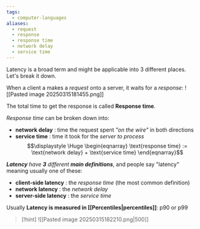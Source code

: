 ```yaml
---
tags:
  - computer-languages
aliases:
  - request
  - response
  - response time
  - network delay
  - service time
---
```

Latency is a broad term and might be applicable into 3 different places. Let's break it down.

When a client a makes a *request* onto a server, it waits for a *response*:
![[Pasted image 20250315181455.png]]

The total time to get the response is called **Response time**.

*Response time* can be broken down into:
- **network delay** : time the request spent *"on the wire"* in both directions
- **service time** : time it took for the *server to process*
$$\displaystyle \Huge \begin{eqnarray} 
\text{response time} := 
\text{network delay} + \text{service time}  
\end{eqnarray}$$

***Latency** have **3** different **main definitions***, and people say "latency" meaning usually one of these:
- **client-side latency** : the *response time* (the most common definition)
- **network latency** : the *network delay*
- **server-side latency** : the *service time*

Usually **Latency is measured in [[Percentiles|percentiles]]**: p90 or p99


>[!hint] 
>![[Pasted image 20250315182210.png|500]]
